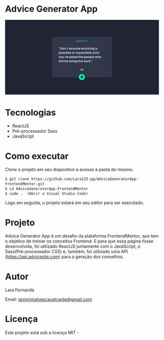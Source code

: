 # Advice Generator App

<img  src='./src/assets/image.png' />

# Tecnologias

<ul>
    <li>ReactJS</li>
    <li>Pré-processador Sass</li>
    <li>JavaScript</li>
</ul>

# Como executar

Clone o projeto em seu dispositivo e acesse a pasta do mesmo.

```
$ git clone https://github.com/Lara123-pg/AdviceGeneratorApp-FrontendMentor.git
$ cd AdviceGeneratorApp-FrontendMentor
$ code .  (Abrir o Visual Studio Code)
```

Logo em seguida, o projeto estará em seu editor para ser executado.

# Projeto

Advice Generator App é um desafio da plataforma FrontendMentor, que tem o objetivo de treinar os conceitos Frontend. E para que essa página fosse desenvolvida, foi utilizado ReactJS juntamente com o JavaScript, o Sass(Pré-processador CSS) e, também, foi utilizado uma API (https://api.adviceslip.com) para a geração dos conselhos.

# Autor

Lara Fernanda

Email: lamorimalvescavalcante@gmail.com

# Licença

Este projeto está sob a licença MIT - 
